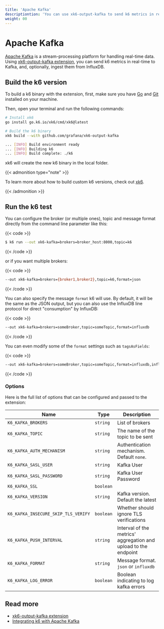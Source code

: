 ```yaml
---
title: 'Apache Kafka'
descriptiontion: 'You can use xk6-output-kafka to send k6 metrics in real-time to Kafka, and, optionally, ingest them from InfluxDB.'
weight: 00
---
```


# Apache Kafka

[Apache Kafka](https://kafka.apache.org) is a stream-processing platform for handling real-time data. Using [xk6-output-kafka extension](https://github.com/grafana/xk6-output-kafka), you can send k6 metrics in real-time to Kafka, and, optionally, ingest them from InfluxDB.

## Build the k6 version

To build a k6 binary with the extension, first, make sure you have [Go](https://golang.org/doc/install) and [Git](https://git-scm.com/) installed on your machine.

Then, open your terminal and run the following commands:

```bash
# Install xk6
go install go.k6.io/xk6/cmd/xk6@latest

# Build the k6 binary
xk6 build --with github.com/grafana/xk6-output-kafka

... [INFO] Build environment ready
... [INFO] Building k6
... [INFO] Build complete: ./k6
```

xk6 will create the new k6 binary in the local folder.

{{< admonition type="note" >}}

To learn more about how to build custom k6 versions, check out [xk6](https://github.com/grafana/xk6).

{{< /admonition >}}

## Run the k6 test

You can configure the broker (or multiple ones), topic and message format directly from the command line parameter like this:

{{< code >}}

```bash
$ k6 run --out xk6-kafka=brokers=broker_host:8000,topic=k6
```

{{< /code >}}

or if you want multiple brokers:

{{< code >}}

```bash
--out xk6-kafka=brokers={broker1,broker2},topic=k6,format=json
```

{{< /code >}}

You can also specify the message `format` k6 will use. By default, it will be the same as the JSON output, but you can also use the InfluxDB line protocol for direct "consumption" by InfluxDB:

{{< code >}}

```bash
--out xk6-kafka=brokers=someBroker,topic=someTopic,format=influxdb
```

{{< /code >}}

You can even modify some of the `format` settings such as `tagsAsFields`:

{{< code >}}

```bash
--out xk6-kafka=brokers=someBroker,topic=someTopic,format=influxdb,influxdb.tagsAsFields={url,myCustomTag}
```

{{< /code >}}

### Options

Here is the full list of options that can be configured and passed to the extension:

| Name                                | Type      | Description                                                     |
| ----------------------------------- | --------- | --------------------------------------------------------------- |
| `K6_KAFKA_BROKERS`                  | `string`  | List of brokers                                                 |
| `K6_KAFKA_TOPIC`                    | `string`  | The name of the topic to be sent                                |
| `K6_KAFKA_AUTH_MECHANISM`           | `string`  | Authentication mechanism. Default `none`.                       |
| `K6_KAFKA_SASL_USER`                | `string`  | Kafka User                                                      |
| `K6_KAFKA_SASL_PASSWORD`            | `string`  | Kafka User Password                                             |
| `K6_KAFKA_SSL`                      | `boolean` |                                                                 |
| `K6_KAFKA_VERSION`                  | `string`  | Kafka version. Default the latest                               |
| `K6_KAFKA_INSECURE_SKIP_TLS_VERIFY` | `boolean` | Whether should ignore TLS verifications                         |
| `K6_KAFKA_PUSH_INTERVAL`            | `string`  | Interval of the metrics' aggregation and upload to the endpoint |
| `K6_KAFKA_FORMAT`                   | `string`  | Message format. `json` or `influxdb`                            |
| `K6_KAFKA_LOG_ERROR`                | `boolean` | Boolean indicating to log kafka errors                          |

## Read more

- [xk6-output-kafka extension](https://github.com/grafana/xk6-output-kafka)
- [Integrating k6 with Apache Kafka](https://k6.io/blog/integrating-k6-with-apache-kafka)

